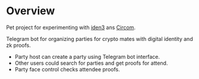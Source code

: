 # Overview

Pet project for experimenting with [iden3](https://iden3.io/) ans [Circom](https://docs.circom.io/).

Telegram bot for organizing parties for crypto mates with digital identity and zk proofs.

- Party host can create a party using Telegram bot interface.
- Other users could search for parties and get proofs for attend.
- Party face control checks attendee proofs.
